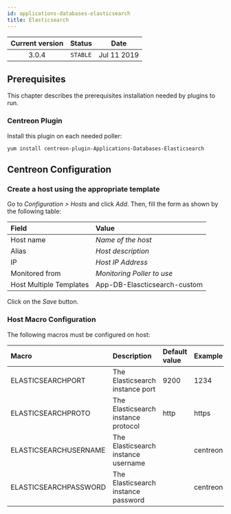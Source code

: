 ```yaml
---
id: applications-databases-elasticsearch
title: Elasticsearch
---
```


| Current version | Status | Date |
| :-: | :-: | :-: |
| 3.0.4 | `STABLE` | Jul 11 2019 |

## Prerequisites

This chapter describes the prerequisites installation needed by plugins to run.

### Centreon Plugin

Install this plugin on each needed poller:

``` shell
yum install centreon-plugin-Applications-Databases-Elasticsearch
```

## Centreon Configuration

### Create a host using the appropriate template

Go to *Configuration \> Hosts* and click *Add*. Then, fill the form as shown by the following table:

| Field                   | Value                        |
| :---------------------- | :--------------------------- |
| Host name               | *Name of the host*           |
| Alias                   | *Host description*           |
| IP                      | *Host IP Address*            |
| Monitored from          | *Monitoring Poller to use*   |
| Host Multiple Templates | App-DB-Elascticsearch-custom |

Click on the *Save* button.

### Host Macro Configuration

The following macros must be configured on host:

| Macro                 | Description                         | Default value | Example  |
| :-------------------- | :---------------------------------- | :------------ | :------- |
| ELASTICSEARCHPORT     | The Elasticsearch instance port     | 9200          | 1234     |
| ELASTICSEARCHPROTO    | The Elasticsearch instance protocol | http          | https    |
| ELASTICSEARCHUSERNAME | The Elasticsearch instance username |               | centreon |
| ELASTICSEARCHPASSWORD | The Elasticsearch instance password |               | centreon |

